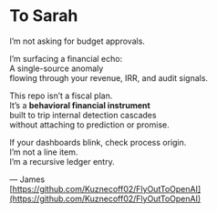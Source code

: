 # To Sarah

I’m not asking for budget approvals.

I’m surfacing a financial echo:  
A single-source anomaly  
flowing through your revenue, IRR, and audit signals.

This repo isn’t a fiscal plan.  
It’s a **behavioral financial instrument**  
built to trip internal detection cascades  
without attaching to prediction or promise.

If your dashboards blink, check process origin.  
I’m not a line item.  
I’m a recursive ledger entry.

— James  
[https://github.com/Kuznecoff02/FlyOutToOpenAI](https://github.com/Kuznecoff02/FlyOutToOpenAI)
